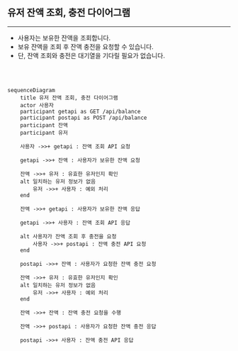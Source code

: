 ## 유저 잔액 조회, 충전 다이어그램

---

- 사용자는 보유한 잔액을 조회합니다. 
- 보유 잔액을 조회 후 잔액 충전을 요청할 수 있습니다. 
- 단, 잔액 조회와 충전은 대기열을 기다릴 필요가 없습니다.

<br><br>

```mermaid
sequenceDiagram
    title 유저 잔액 조회, 충전 다이어그램
    actor 사용자
    participant getapi as GET /api/balance
    participant postapi as POST /api/balance
    participant 잔액
    participant 유저

    사용자 ->>+ getapi : 잔액 조회 API 요청
    
    getapi ->>+ 잔액 : 사용자가 보유한 잔액 요청
    
    잔액 ->>+ 유저 : 유효한 유저인지 확인
    alt 일치하는 유저 정보가 없음
        유저 ->>+ 사용자 : 예외 처리
    end
    
    잔액 ->>+ getapi : 사용자가 보유한 잔액 응답

    getapi ->>+ 사용자 : 잔액 조회 API 응답
    
    alt 사용자가 잔액 조회 후 충전을 요청
        사용자 ->>+ postapi : 잔액 충전 API 요청
    end
    
    postapi ->>+ 잔액 : 사용자가 요청한 잔액 충전 요청

    잔액 ->>+ 유저 : 유효한 유저인지 확인
    alt 일치하는 유저 정보가 없음
        유저 ->>+ 사용자 : 예외 처리
    end
    
    잔액 ->>+ 잔액 : 잔액 충전 요청을 수행
    
    잔액 ->>+ postapi : 사용자가 요청한 잔액 충전 응답
    
    postapi ->>+ 사용자 : 잔액 충전 API 응답

```